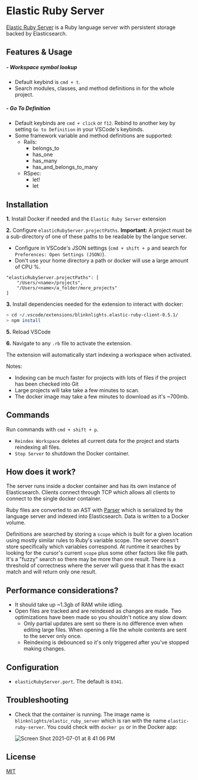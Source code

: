 # Elastic Ruby Server

[Elastic Ruby Server](https://github.com/pheen/elastic_ruby_server) is a Ruby language server with persistent storage backed by Elasticsearch.

## Features & Usage
##### - Workspace symbol lookup
- Default keybind is `cmd + t`.
- Search modules, classes, and method definitions in for the whole project.

##### - Go To Definition
- Default keybinds are `cmd + click` or `f12`. Rebind to another key by setting `Go to Definition` in your VSCode's keybinds.
- Some framework variable and method definitions are supported:
  - Rails:
    - belongs_to
    - has_one
    - has_many
    - has_and_belongs_to_many
  - RSpec:
    - let!
    - let

## Installation
**1.** Install Docker if needed and the `Elastic Ruby Server` extension

**2.** Configure `elasticRubyServer.projectPaths`. **Important:** A project must be a sub-directory of one of these paths to be readable by the langue server.
- Configure in VSCode's JSON settings (`cmd + shift + p` and search for `Preferences: Open Settings (JSON)`).
- Don't use your home directory a path or docker will use a large amount of CPU %.
```
"elasticRubyServer.projectPaths": [
	"/Users/<name>/projects",
	"/Users/<name>/a_folder/more_projects"
]
```

**3.** Install dependencies needed for the extension to interact with docker:
```bash
> cd ~/.vscode/extensions/blinknlights.elastic-ruby-client-0.5.1/
> npm install
```

**5.** Reload VSCode

**6.** Navigate to any `.rb` file to activate the extension.

The extension will automatically start indexing a workspace when activated.

Notes:
- Indexing can be much faster for projects with lots of files if the project has been checked into Git
- Large projects will take take a few minutes to scan.
- The docker image may take a few minutes to download as it's ~700mb.

## Commands
Run commands with `cmd + shift + p`.
- `Reindex Workspace` deletes all current data for the project and starts reindexing all files.
- `Stop Server` to shutdown the Docker container.

## How does it work?
The server runs inside a docker container and has its own instance of Elasticsearch. Clients connect through TCP which allows all clients to connect to the single docker container.

Ruby files are converted to an AST with [Parser](https://github.com/whitequark/parser) which is serialized by the language server and indexed into Elasticsearch. Data is written to a Docker volume.

Definitions are searched by storing a `scope` which is built for a given location using mostly similar rules to Ruby's variable scope. The server doesn't store specifically which variables correspond. At runtime it searches by looking for the cursor's current `scope` plus some other factors like file path. It's a "fuzzy" search so there may be more than one result. There is a threshold of correctness where the server will guess that it has the exact match and will return only one result.

## Performance considerations?
- It should take up ~1.3gb of RAM while idling.
- Open files are tracked and are reindexed as changes are made. Two optimizations have been made so you shouldn't notice any slow down:
  - Only partial updates are sent so there is no difference even when editing large files. When opening a file the whole contents are sent to the server only once.
  - Reindexing is debounced so it's only triggered after you've stopped making changes.

## Configuration
- `elasticRubyServer.port`. The default is `8341`.

## Troubleshooting
- Check that the container is running. The image name is `blinknlights/elastic_ruby_server` which is ran with the name `elastic-ruby-server`. You could check with `docker ps` or in the Docker app:

  ![Screen Shot 2021-07-01 at 8 41 06 PM](https://user-images.githubusercontent.com/1145873/124217196-bc1a4380-daac-11eb-9f9a-e05bca82d5f6.png)

## License
[MIT](https://choosealicense.com/licenses/mit/)
